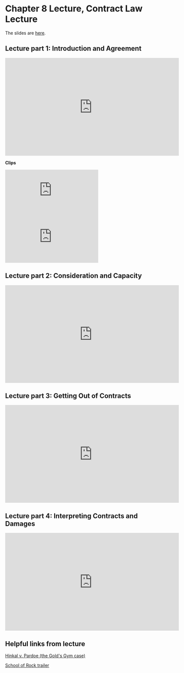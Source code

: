 # Chapter 8 Lecture, Contract Law Lecture

The slides are [here](https://jlingwall.github.io/LegalEnvironment/slides/buslaw_slides_ch08_contracts.html#1).

## Lecture part 1: Introduction and Agreement

<iframe width="560" height="315" src="https://www.youtube.com/embed/fl5-VKFQFb0" frameborder="0" allow="accelerometer; autoplay; encrypted-media; gyroscope; picture-in-picture" allowfullscreen></iframe>

**Clips** 

<iframe width="300" src="https://www.youtube.com/embed/FqCsA6LV3dA" frameborder="0" allow="accelerometer; autoplay; encrypted-media; gyroscope; picture-in-picture" allowfullscreen></iframe>

<iframe width="300" src="https://www.youtube.com/embed/U_n5SNrMaL8" frameborder="0" allow="accelerometer; autoplay; encrypted-media; gyroscope; picture-in-picture" allowfullscreen></iframe>

## Lecture part 2: Consideration and Capacity

<iframe width="560" height="315" src="https://www.youtube.com/embed/L9UAH5h-XVU" frameborder="0" allow="accelerometer; autoplay; encrypted-media; gyroscope; picture-in-picture" allowfullscreen></iframe>

## Lecture part 3: Getting Out of Contracts

<iframe width="560" height="315" src="https://www.youtube.com/embed/PYrhG9-GfSA" frameborder="0" allow="accelerometer; autoplay; encrypted-media; gyroscope; picture-in-picture" allowfullscreen></iframe>

## Lecture part 4: Interpreting Contracts and Damages

<iframe width="560" height="315" src="https://www.youtube.com/embed/cslHpEvRwL4" frameborder="0" allow="accelerometer; autoplay; encrypted-media; gyroscope; picture-in-picture" allowfullscreen></iframe>

## Helpful links from lecture

[Hinkal v. Pardoe (the Gold's Gym case)](https://web.archive.org/web/20180310113238/http://caselaw.findlaw.com/pa-superior-court/1723746.html)

[School of Rock trailer](https://youtu.be/3PsUJFEBC74)

